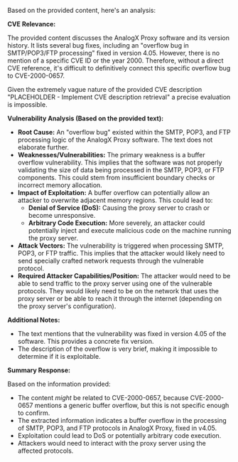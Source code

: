 Based on the provided content, here's an analysis:

**CVE Relevance:**

The provided content discusses the AnalogX Proxy software and its version history. It lists several bug fixes, including an "overflow bug in SMTP/POP3/FTP processing" fixed in version 4.05. However, there is no mention of a specific CVE ID or the year 2000.  Therefore, without a direct CVE reference, it's difficult to definitively connect this specific overflow bug to CVE-2000-0657.

Given the extremely vague nature of the provided CVE description "PLACEHOLDER - Implement CVE description retrieval" a precise evaluation is impossible.

**Vulnerability Analysis (Based on the provided text):**

*   **Root Cause:** An "overflow bug" existed within the SMTP, POP3, and FTP processing logic of the AnalogX Proxy software. The text does not elaborate further.
*   **Weaknesses/Vulnerabilities:** The primary weakness is a buffer overflow vulnerability. This implies that the software was not properly validating the size of data being processed in the SMTP, POP3, or FTP components. This could stem from insufficient boundary checks or incorrect memory allocation.
*   **Impact of Exploitation:** A buffer overflow can potentially allow an attacker to overwrite adjacent memory regions. This could lead to:
    *   **Denial of Service (DoS):** Causing the proxy server to crash or become unresponsive.
    *   **Arbitrary Code Execution:** More severely, an attacker could potentially inject and execute malicious code on the machine running the proxy server.
*   **Attack Vectors:** The vulnerability is triggered when processing SMTP, POP3, or FTP traffic. This implies that the attacker would likely need to send specially crafted network requests through the vulnerable protocol.
*   **Required Attacker Capabilities/Position:** The attacker would need to be able to send traffic to the proxy server using one of the vulnerable protocols. They would likely need to be on the network that uses the proxy server or be able to reach it through the internet (depending on the proxy server's configuration).

**Additional Notes:**

*   The text mentions that the vulnerability was fixed in version 4.05 of the software. This provides a concrete fix version.
*   The description of the overflow is very brief, making it impossible to determine if it is exploitable.

**Summary Response:**

Based on the information provided:

*   The content *might* be related to CVE-2000-0657, because CVE-2000-0657 mentions a generic buffer overflow, but this is not specific enough to confirm.
*   The extracted information indicates a buffer overflow in the processing of SMTP, POP3, and FTP protocols in AnalogX Proxy, fixed in v4.05.
*   Exploitation could lead to DoS or potentially arbitrary code execution.
*   Attackers would need to interact with the proxy server using the affected protocols.